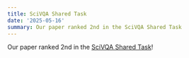 ```yaml
---
title: SciVQA Shared Task
date: '2025-05-16'
summary: Our paper ranked 2nd in the SciVQA Shared Task
---
```


Our paper ranked 2nd in the [SciVQA Shared Task](https://sdproc.org/2025/scivqa.html)!